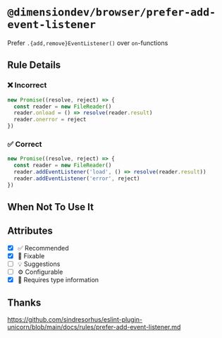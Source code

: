 <!-- begin title -->

# `@dimensiondev/browser/prefer-add-event-listener`

Prefer `.{add,remove}EventListener()` over `on`-functions

<!-- end title -->

## Rule Details

### :x: Incorrect

```ts
new Promise((resolve, reject) => {
  const reader = new FileReader()
  reader.onload = () => resolve(reader.result)
  reader.onerror = reject
})
```

### :white_check_mark: Correct

```ts
new Promise((resolve, reject) => {
  const reader = new FileReader()
  reader.addEventListener('load', () => resolve(reader.result))
  reader.addEventListener('error', reject)
})
```

## When Not To Use It

## Attributes

<!-- begin attributes -->

- [x] :white_check_mark: Recommended
- [x] :wrench: Fixable
- [ ] :bulb: Suggestions
- [ ] :gear: Configurable
- [x] :thought_balloon: Requires type information

<!-- end attributes -->

## Thanks

<https://github.com/sindresorhus/eslint-plugin-unicorn/blob/main/docs/rules/prefer-add-event-listener.md>
